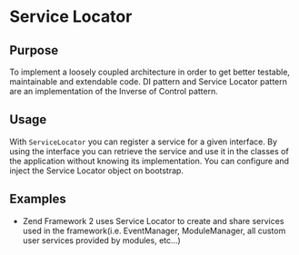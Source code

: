 # Service Locator

## Purpose

To implement a loosely coupled architecture in order to get better testable, maintainable and extendable code.
DI pattern and Service Locator pattern are an implementation of the Inverse of Control pattern.

## Usage

With `ServiceLocator` you can register a service for a given interface. By using the interface you can retrieve the service
and use it in the classes of the application without knowing its implementation. You can configure and inject the
Service Locator object on bootstrap.

## Examples

* Zend Framework 2 uses Service Locator to create and share services used in the framework(i.e. EventManager, ModuleManager, all custom user services provided by modules, etc...)
